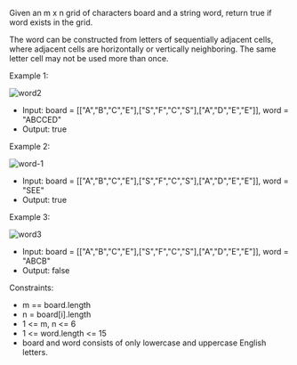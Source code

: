 Given an m x n grid of characters board and a string word, return true if word exists in the grid.

The word can be constructed from letters of sequentially adjacent cells, where adjacent cells are horizontally or vertically neighboring. The same letter cell may not be used more than once.

Example 1:

![word2](https://github.com/user-attachments/assets/097a3873-92a5-4f26-985b-1a7fbc5b2ed6)

- Input: board = [["A","B","C","E"],["S","F","C","S"],["A","D","E","E"]], word = "ABCCED"
- Output: true

Example 2:

![word-1](https://github.com/user-attachments/assets/c654dd8b-4924-4bfd-bdc6-9a6acdbbf1e2)

- Input: board = [["A","B","C","E"],["S","F","C","S"],["A","D","E","E"]], word = "SEE"
- Output: true

Example 3:

![word3](https://github.com/user-attachments/assets/b7fa32a0-5e26-4708-ac67-bdaec7fc65d6)

- Input: board = [["A","B","C","E"],["S","F","C","S"],["A","D","E","E"]], word = "ABCB"
- Output: false

Constraints:
- m == board.length
- n = board[i].length
- 1 <= m, n <= 6
- 1 <= word.length <= 15
- board and word consists of only lowercase and uppercase English letters.

